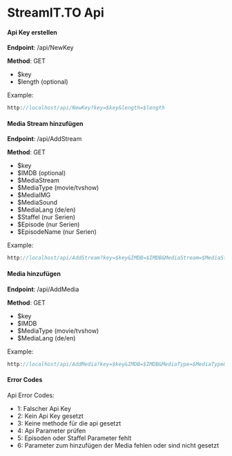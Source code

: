 # StreamIT.TO Api #
#### Api Key erstellen ####
**Endpoint**: /api/NewKey

**Method**: GET
- $key
- $length (optional)

Example:
```php
http://localhost/api/NewKey?key=$key&length=$length
```

#### Media Stream hinzufügen ####
**Endpoint**: /api/AddStream

**Method**: GET
- $key
- $IMDB (optional)
- $MediaStream
- $MediaType (movie/tvshow)
- $MediaIMG
- $MediaSound
- $MediaLang (de/en)
- $Staffel (nur Serien)
- $Episode (nur Serien)
- $EpisodeName (nur Serien)


Example:
```php
http://localhost/api/AddStream?key=$key&IMDB=$IMDB&MediaStream=$MediaStream&MediaType=$MediaType&MediaIMG=$MediaIMG&MediaSound=$MediaSound&MediaLang=$MediaLang
```

#### Media hinzufügen ####
**Endpoint**: /api/AddMedia

**Method**: GET
- $key
- $IMDB
- $MediaType (movie/tvshow)
- $MediaLang (de/en)

Example:
```php
http://localhost/api/AddMedia?key=$key&IMDB=$IMDB&MediaType=$MediaType&MediaLang=$MediaLang
```



#### Error Codes
Api Error Codes:
-   1: Falscher Api Key
-	2: Kein Api Key gesetzt
-	3: Keine methode für die api gesetzt
-	4: Api Parameter prüfen
-	5: Episoden oder Staffel Parameter fehlt
-	6: Parameter zum hinzufügen der Media fehlen oder sind nicht gesetzt
